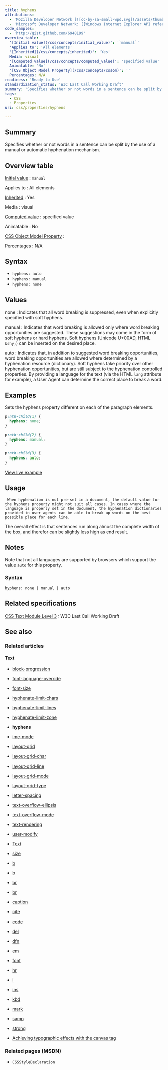 ```yaml
---
title: hyphens
attributions:
  - 'Mozilla Developer Network [![cc-by-sa-small-wpd.svg](/assets/thumb/8/8c/cc-by-sa-small-wpd.svg/120px-cc-by-sa-small-wpd.svg.png)](http://creativecommons.org/licenses/by-sa/3.0/us/): [Article](https://developer.mozilla.org/en-US/docs/CSS/hyphens)'
  - 'Microsoft Developer Network: [[Windows Internet Explorer API reference](http://msdn.microsoft.com/en-us/library/ie/hh828809%28v=vs.85%29.aspx) Article]'
code_samples:
  - 'http://gist.github.com/6948199'
overview_table:
  '[Initial value](/css/concepts/initial_value)': '`manual`'
  'Applies to': 'All elements'
  '[Inherited](/css/concepts/inherited)': 'Yes'
  Media: visual
  '[Computed value](/css/concepts/computed_value)': 'specified value'
  Animatable: 'No'
  '[CSS Object Model Property](/css/concepts/cssom)': ''
  Percentages: N/A
readiness: 'Ready to Use'
standardization_status: 'W3C Last Call Working Draft'
summary: 'Specifies whether or not words in a sentence can be split by the use of a manual or automatic hyphenation mechanism.'
tags:
  - CSS
  - Properties
uri: css/properties/hyphens

---
```

## <span>Summary</span>

Specifies whether or not words in a sentence can be split by the use of a manual or automatic hyphenation mechanism.

## <span>Overview table</span>

[Initial value](/css/concepts/initial_value)
:   `manual`

Applies to
:   All elements

[Inherited](/css/concepts/inherited)
:   Yes

Media
:   visual

[Computed value](/css/concepts/computed_value)
:   specified value

Animatable
:   No

[CSS Object Model Property](/css/concepts/cssom)
:

Percentages
:   N/A

## <span>Syntax</span>

-   `hyphens: auto`
-   `hyphens: manual`
-   `hyphens: none`

## <span>Values</span>

none
:   Indicates that all word breaking is suppressed, even when explicitly specified with soft hyphens.

manual
:   Indicates that word breaking is allowed only where word breaking opportunities are suggested. These suggestions may come in the form of soft hyphens or hard hyphens. Soft hyphens (Unicode U+00AD, HTML `&shy;`) can be inserted on the desired place.

auto
:   Indicates that, in addition to suggested word breaking opportunities, word breaking opportunities are allowed where determined by a hyphenation resource (dictionary). Soft hyphens take priority over other hyphenation opportunities, but are still subject to the hyphenation controlled properties. By providing a language for the text (via the HTML `lang` attribute for example), a User Agent can determine the correct place to break a word.

## <span>Examples</span>

Sets the hyphens property different on each of the paragraph elements.

``` css
p:nth-child(1) {
  hyphens: none;
}

p:nth-child(2) {
  hyphens: manual;
}

p:nth-child(3) {
  hyphens: auto;
}
```

[View live example](http://code.webplatform.org/gist/6948199)

## <span>Usage</span>

     When hyphenation is not pre-set in a document, the default value for the hyphens property might not suit all cases. In cases where the language is properly set in the document, the hyphenation dictionaries provided in user agents can be able to break up words on the best possible place for each line.

The overall effect is that sentences run along almost the complete width of the box, and therefor can be slightly less high as end result.

## <span>Notes</span>

Note that not all languages are supported by browsers which support the value `auto` for this property.

### <span>Syntax</span>

`hyphens: none | manual | auto`

## <span>Related specifications</span>

[CSS Text Module Level 3](http://www.w3.org/TR/css3-text/#hyphens-property)
:   W3C Last Call Working Draft

## <span>See also</span>

### <span>Related articles</span>

#### <span>Text</span>

-   [block-progression](/css/properties/block-progression)

-   [font-language-override](/css/properties/font-language-override)

-   [font-size](/css/properties/font-size)

-   [hyphenate-limit-chars](/css/properties/hyphenate-limit-chars)

-   [hyphenate-limit-lines](/css/properties/hyphenate-limit-lines)

-   [hyphenate-limit-zone](/css/properties/hyphenate-limit-zone)

-   **hyphens**

-   [ime-mode](/css/properties/ime-mode)

-   [layout-grid](/css/properties/layout-grid)

-   [layout-grid-char](/css/properties/layout-grid-char)

-   [layout-grid-line](/css/properties/layout-grid-line)

-   [layout-grid-mode](/css/properties/layout-grid-mode)

-   [layout-grid-type](/css/properties/layout-grid-type)

-   [letter-spacing](/css/properties/letter-spacing)

-   [text-overflow-ellipsis](/css/properties/text-overflow-ellipsis)

-   [text-overflow-mode](/css/properties/text-overflow-mode)

-   [text-rendering](/css/properties/text-rendering)

-   [user-modify](/css/properties/user-modify)

-   [Text](/css/text)

-   [size](/html/attributes/size)

-   [b](/html/elements/b)

-   [b](/html/elements/b/ja)

-   [br](/html/elements/br)

-   [br](/html/elements/br/ja)

-   [caption](/html/elements/caption)

-   [cite](/html/elements/cite)

-   [code](/html/elements/code)

-   [del](/html/elements/del)

-   [dfn](/html/elements/dfn)

-   [em](/html/elements/em)

-   [font](/html/elements/font)

-   [hr](/html/elements/hr)

-   [i](/html/elements/i)

-   [ins](/html/elements/ins)

-   [kbd](/html/elements/kbd)

-   [mark](/html/elements/mark)

-   [samp](/html/elements/samp)

-   [strong](/html/elements/strong)

-   [Achieving typographic effects with the canvas tag](/tutorials/canvas_texteffects)

### <span>Related pages (MSDN)</span>

-   `CSSStyleDeclaration`
